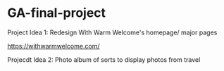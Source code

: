 # GA-final-project

Project Idea 1: Redesign With Warm Welcome's homepage/ major pages

https://withwarmwelcome.com/




Projecdt Idea 2: Photo album of sorts to display photos from travel